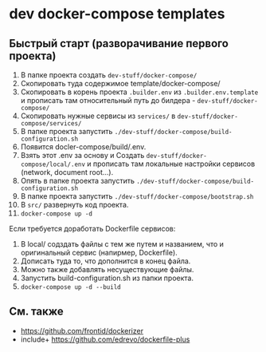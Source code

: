 # dev docker-compose templates

## Быстрый старт (разворачивание первого проекта)

1. В папке проекта создать `dev-stuff/docker-compose/`
1. Скопировать туда содержимое template/docker-compose/
1. Скопировать в корень проекта `.builder.env` из `.builder.env.template` и прописать там относительный путь до билдера - `dev-stuff/docker-compose/`
1. Скопировать нужные сервисы из `services/` в `dev-stuff/docker-compose/services/`
1. В папке проекта запустить `./dev-stuff/docker-compose/build-configuration.sh` 
1. Появится docler-compose/build/.env.
1. Взять этот .env за основу и Создать `dev-stuff/docker-compose/local/.env` и прописать там локальные настройки сервисов (network, document root...).
1. Опять в папке проекта запустить `./dev-stuff/docker-compose/build-configuration.sh` 
1. В папке проекта запустить `./dev-stuff/docker-compose/bootstrap.sh` 
1. В `src/` развернуть код проекта.
1. `docker-compose up -d`

Если требуется доработать Dockerfile сервисов:

1. В local/ содздать файлы с тем же путем и названием, что и оригинальный сервис (напирмер, Dockerfile).
1. Дописать туда то, что дополнится в конец файла.
1. Можно также добавлять несуществующие файлы.
1. Запустить build-configuration.sh из папки проекта.
1. `docker-compose up -d --build`

## См. также

 * https://github.com/frontid/dockerizer
 * include+ https://github.com/edrevo/dockerfile-plus

